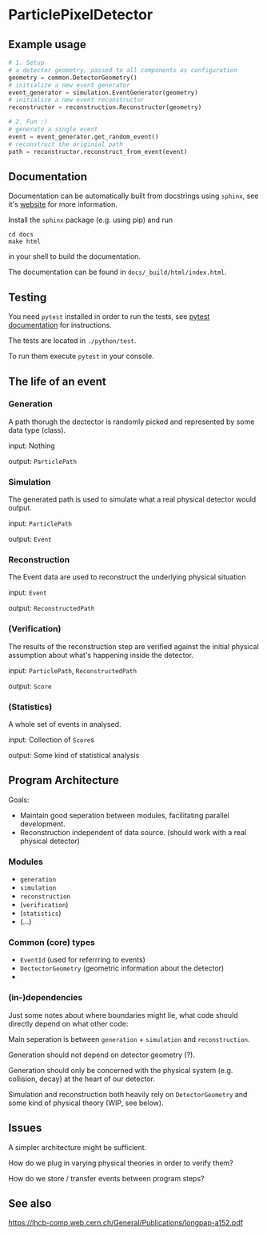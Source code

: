 # ParticlePixelDetector

## Example usage
```python
# 1. Setup
# a detector geometry, passed to all components as configuration
geometry = common.DetectorGeometry()
# initialize a new event generator
event_generator = simulation.EventGenerator(geometry)
# initialize a new event reconstructor
reconstructor = reconstruction.Reconstructor(geometry)

# 2. Fun :)
# generate a single event
event = event_generator.get_random_event()
# reconstruct the originial path
path = reconstructor.reconstruct_from_event(event)
```

## Documentation
Documentation can be automatically built from docstrings using `sphinx`, see it's [website](https://www.sphinx-doc.org/en/master/) for more information.

Install the `sphinx` package (e.g. using pip) and run
```
cd docs
make html
```
in your shell to build the documentation.

The documentation can be found in `docs/_build/html/index.html`.

## Testing
You need `pytest` installed in order to run the tests, see [pytest documentation](https://docs.pytest.org/en/stable/) for instructions.

The tests are located in `./python/test`.

To run them execute `pytest` in your console.

## The life of an event

### Generation
A path thorugh the dectector is randomly picked and represented by some data type (class).

input: Nothing

output: `ParticlePath`

### Simulation
The generated path is used to simulate what a real physical detector would output.

input: `ParticlePath`

output: `Event`

### Reconstruction
The Event data are used to reconstruct the underlying physical situation

input: `Event`

output: `ReconstructedPath`

### (Verification)
The results of the reconstruction step are verified against the initial physical assumption about what's happening inside the detector.

input: `ParticlePath`, `ReconstructedPath`

output: `Score`

### (Statistics)
A whole set of events in analysed.

input: Collection of `Score`s

output: Some kind of statistical analysis

## Program Architecture
Goals:
* Maintain good seperation between modules, facilitating parallel development.
* Reconstruction independent of data source. (should work with a real physical detector)

### Modules
* `generation`
* `simulation`
* `reconstruction`
* (`verification`)
* (`statistics`)
* (...)

### Common (core) types
* `EventId` (used for referrring to events)
* `DectectorGeometry` (geometric information about the detector)
* 

### (in-)dependencies
Just some notes about where boundaries might lie, what code should directly depend on what other code:

Main seperation is between `generation` + `simulation` and `reconstruction`.

Generation should not depend on detector geometry (?).

Generation should only be concerned with the physical system (e.g. collision, decay) at the heart of our detector.

Simulation and reconstruction both heavily rely on `DetectorGeometry` and some kind of physical theory (WIP, see below).

## Issues
A simpler architecture might be sufficient.

How do we plug in varying physical theories in order to verify them?

How do we store / transfer events between program steps?

## See also
<https://lhcb-comp.web.cern.ch/General/Publications/longpap-a152.pdf>